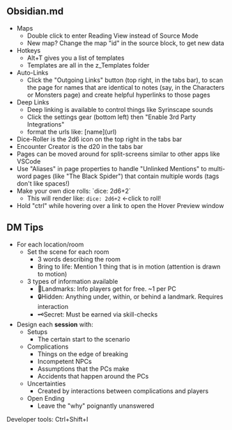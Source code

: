 ## Obsidian.md
- Maps
	- Double click to enter Reading View instead of Source Mode
	- New map? Change the map "id" in the source block, to get new data
- Hotkeys
	- Alt+T gives you a list of templates
	- Templates are all in the z_Templates folder
- Auto-Links
	- Click the "Outgoing Links" button (top right, in the tabs bar), to scan the page for names that are identical to notes (say, in the Characters or Monsters page) and create helpful hyperlinks to those pages
- Deep Links
	- Deep linking is available to control things like Syrinscape sounds
	- Click the settings gear (bottom left) then "Enable 3rd Party Integrations"
	- format the urls like: \[name\]\(url\)
- Dice-Roller is the 2d6 icon on the top right in the tabs bar
- Encounter Creator is the d20 in the tabs bar
- Pages can be moved around for split-screens similar to other apps like VSCode
- Use "Aliases" in page properties to handle "Unlinked Mentions" to multi-word pages (like "The Black Spider") that contain multiple words (tags don't like spaces!)
- Make your own dice rolls: \`dice: 2d6+2\`
	- This will render like: `dice: 2d6+2` <-click to roll!
- Hold "ctrl" while hovering over a link to open the Hover Preview window

## DM Tips
- For each location/room
	- Set the scene for each room
		- 3 words describing the room
		- Bring to life: Mention 1 thing that is in motion (attention is drawn to motion)
	- 3 types of information available
		- 📌Landmarks: Info players get for free. ~1 per PC
		- 🔒Hidden: Anything under, within, or behind a landmark. Requires interaction
		- 🗝️Secret: Must be earned via skill-checks
- Design each **session** with:
	- Setups
		- The certain start to the scenario
	- Complications
		- Things on the edge of breaking
		- Incompetent NPCs
		- Assumptions that the PCs make
		- Accidents that happen around the PCs
	- Uncertainties
		- Created by interactions between complications and players 
	- Open Ending
		- Leave the "why" poignantly unanswered



Developer tools:
Ctrl+Shift+I
